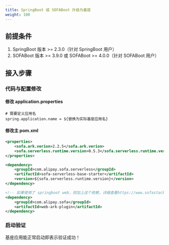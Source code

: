 ```yaml
---
title: SpringBoot 或 SOFABoot 升级为基座
weight: 100
---
```


## 前提条件
1. SpringBoot 版本 >= 2.3.0（针对 SpringBoot 用户）
2. SOFABoot 版本 >= 3.9.0 或 SOFABoot >= 4.0.0（针对 SOFABoot 用户）

## 接入步骤

### 代码与配置修改

#### 修改 application.properties
```properties
# 需要定义应用名
spring.application.name = ${替换为实际基座应用名}
```

#### 修改主 pom.xml
```xml
<properties>
    <sofa.ark.verion>2.2.5</sofa.ark.verion>
    <sofa.serverless.runtime.version>0.5.3</sofa.serverless.runtime.version>
</properties>
```

```xml
<dependency>
    <groupId>com.alipay.sofa.serverless</groupId>
    <artifactId>sofa-serverless-base-starter</artifactId>
    <version>${sofa.serverless.runtime.version}</version>
</dependency>

<!-- 如果使用了 springboot web，则加上这个依赖，详细查看https://www.sofastack.tech/projects/sofa-boot/sofa-ark-multi-web-component-deploy/ -->
<dependency>
    <groupId>com.alipay.sofa</groupId>
    <artifactId>web-ark-plugin</artifactId>
</dependency>
```

### 启动验证
基座应用能正常启动即表示验证成功！

<br/>
<br/>
